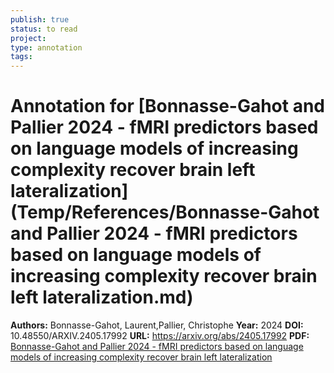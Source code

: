 ```yaml
---
publish: true
status: to read
project:
type: annotation
tags:
---
```

# Annotation for [Bonnasse-Gahot and Pallier 2024 - fMRI predictors based on language models of increasing complexity recover brain left lateralization](Temp/References/Bonnasse-Gahot and Pallier 2024 - fMRI predictors based on language models of increasing complexity recover brain left lateralization.md)

**Authors:** Bonnasse-Gahot, Laurent,Pallier, Christophe
**Year:** 2024
**DOI:** 10.48550/ARXIV.2405.17992
**URL:** https://arxiv.org/abs/2405.17992
**PDF:** [Bonnasse-Gahot and Pallier 2024 - fMRI predictors based on language models of increasing complexity recover brain left lateralization](Papers/PDFs/Bonnasse-Gahot%20and%20Pallier%202024%20-%20fMRI%20predictors%20based%20on%20language%20models%20of%20increasing%20complexity%20recover%20brain%20left%20lateralization.pdf)
